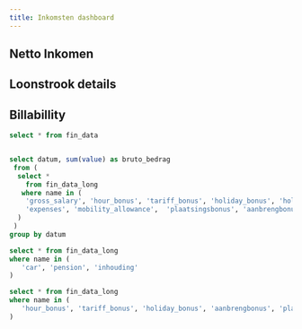 ```yaml
---
title: Inkomsten dashboard
---
```



## Netto Inkomen

<BarChart
    data={fin_data}
    title='Netto inkomsten per maand'
    x=datum
    y=net_salary
    yFmt=eur>
    <ReferenceArea xMin='2022-01-01' xMax='2022-12-31' label=2022 color=#092635/>
    <ReferenceArea xMin='2023-01-01' xMax='2023-12-31' label=2023 color=#9EC8B9/>
    <ReferenceArea xMin='2024-01-01' xMax='2024-12-31' label=2024 color=#092635/>
    <ReferenceArea xMin='2025-01-01' xMax='2025-12-31' label=2025 color=#9EC8B9/>
</BarChart>

## Loonstrook details

<BarChart
    data={fin_data_bruto}
    title='Loonstrook - Bruto inkomsten'
    x=datum
    y=bruto_bedrag
    yFmt=eur
/>

<BarChart
    data={fin_data_long_out}
    title='Loonstrook - afdrachten'
    x=datum
    y=value
    series=name
    yFmt=eur
/>

<BarChart
    data={fin_data_bonus}
    title='Loonstrook - bonus'
    x=datum
    y=value
    series=name
    yFmt=eur
/>





## Billabillity

<BarChart
    data={fin_data}
    title='Billable % per month'
    x=datum
    y=billable_perc_prev_month
    yFmt=pct0
/>

<BarChart
    data={fin_data}
    title='Billable hours per month'
    x=datum
    y=billable_hours_prev_month
/>



```sql fin_data
select * from fin_data

```

```sql fin_data_bruto

select datum, sum(value) as bruto_bedrag 
 from (
  select * 
    from fin_data_long
   where name in (
    'gross_salary', 'hour_bonus', 'tariff_bonus', 'holiday_bonus', 'holiday',
    'expenses', 'mobility_allowance',  'plaatsingsbonus', 'aanbrengbonus'
  )
 )
group by datum

```

```sql fin_data_long_out
select * from fin_data_long
where name in (
   'car', 'pension', 'inhouding'
)
```

```sql fin_data_bonus
select * from fin_data_long
where name in (
   'hour_bonus', 'tariff_bonus', 'holiday_bonus', 'aanbrengbonus', 'plaatsingsbonus'
)
```
